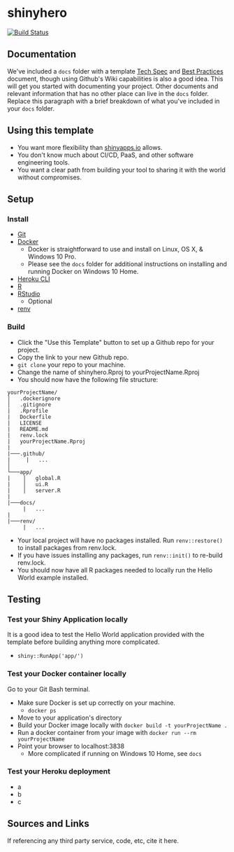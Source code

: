 # shinyhero
[![Build Status](https://travis-ci.com/jbixon13/shinyhero.svg?branch=master)](https://travis-ci.com/jbixon13/shinyhero)

## Documentation
We've included a `docs` folder with a template [Tech Spec](/docs/Tech_Spec.md) and [Best Practices](/docs/Best_Practices.md) document, though using Github's Wiki capabilities is also a good idea. This will get you started with documenting your project.  Other documents and relevant information that has no other place can live in the `docs` folder.  Replace this paragraph with a brief breakdown of what you've included in your `docs` folder.

## Using this template
* You want more flexibility than [shinyapps.io](https://www.shinyapps.io/) allows.
* You don't know much about CI/CD, PaaS, and other software engineering tools. 
* You want a clear path from building your tool to sharing it with the world without compromises.

## Setup

### Install
* [Git](https://git-scm.com/book/en/v2/Getting-Started-Installing-Git)
* [Docker](https://docs.docker.com/v17.09/engine/installation/)
  + Docker is straightforward to use and install on Linux, OS X, & Windows 10 Pro.
  + Please see the `docs` folder for additional instructions on installing and running Docker on Windows 10 Home. 
* [Heroku CLI](https://devcenter.heroku.com/articles/heroku-cli)
* [R](https://cloud.r-project.org/)
* [RStudio](https://rstudio.com/products/rstudio/download/)
  + Optional
* [renv](https://github.com/rstudio/renv)

### Build
* Click the "Use this Template" button to set up a Github repo for your project.
* Copy the link to your new Github repo.
* `git clone` your repo to your machine.
* Change the name of shinyhero.Rproj to yourProjectName.Rproj
* You should now have the following file structure: 

```
yourProjectName/
│   .dockerignore
│   .gitignore
|   .Rprofile
|   Dockerfile
|   LICENSE
|   README.md
|   renv.lock
|   yourProjectName.Rproj
|
|───.github/
|     |   ...
│
└───app/
|    │   global.R
|    │   ui.R
|    │   server.R
|
|───docs/
     |   ...
|
|───renv/
     |   ...
```

* Your local project will have no packages installed. Run `renv::restore()` to install packages from renv.lock.
* If you have issues installing any packages, run `renv::init()` to re-build renv.lock. 
* You should now have all R packages needed to locally run the Hello World example installed.  

## Testing

### Test your Shiny Application locally
It is a good idea to test the Hello World application provided with the template before building anything more complicated.
* `shiny::RunApp('app/')`

### Test your Docker container locally
Go to your Git Bash terminal.
* Make sure Docker is set up correctly on your machine.
  + `docker ps`
* Move to your application's directory
* Build your Docker image locally with `docker build -t yourProjectName .`
* Run a docker container from your image with `docker run --rm yourProjectName`
* Point your browser to localhost:3838
  + More complicated if running on Windows 10 Home, see `docs`

### Test your Heroku deployment
* a
* b
* c

## Sources and Links
If referencing any third party service, code, etc, cite it here.
